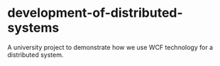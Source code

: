 # development-of-distributed-systems
A university project to demonstrate how we use WCF technology for a distributed system.
